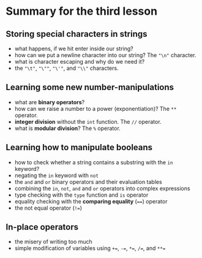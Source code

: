 # Summary for the third lesson

## Storing special characters in strings

- what happens, if we hit enter inside our string?
- how can we put a newline character into our string? The `"\n"` character.
- what is character escaping and why do we need it? 
- the `"\t"`, `"\""`, `"\'"`, and `"\\"` characters.

## Learning some new number-manipulations

- what are __binary operators__?
- how can we raise a number to a power (exponentiation)? The `**` operator.
- __integer division__ without the `int` function. The `//` operator.
- what is __modular division__? The `%` operator.

## Learning how to manipulate booleans

- how to check whether a string contains a substring with the `in` keyword?
- negating the `in` keyword with `not`
- the `and` and `or` binary operators and their evaluation tables
- combining the `in`, `not`, `and` and `or` operators into complex expressions
- type checking with the `type` function and `is` operator
- equality checking with the __comparing equality__ (`==`) operator
- the not equal operator (`!=`)

## In-place operators

- the misery of writing too much
- simple modification of variables using `+=`, `-=`, `*=`, `/=`, and `**=`